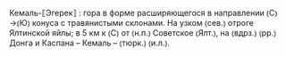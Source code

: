 ---
---

Кемаль-⟦Эгерек⟧
: гора в форме расширяющегося в направлении ⦅С⦆→⦅Ю⦆ конуса с травянистыми склонами. На узком ⦅сев.⦆ отроге Ялтинской яйлы; в 5 км к ⦅С⦆ от ⦅н.п.⦆ Советское ⦅Ялт.⦆, на ⦅вдрз.⦆ ⦅рр.⦆ Донга и Каспана – Кемаль – ⦅тюрк.⦆ ⦅и.л.⦆.
